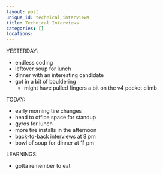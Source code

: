 ```yaml
---
layout: post
unique_id: technical_interviews
title: Technical Interviews
categories: []
locations: 
---
```


YESTERDAY:
* endless coding
* leftover soup for lunch
* dinner with an interesting candidate
* got in a bit of bouldering
  * might have pulled fingers a bit on the v4 pocket climb

TODAY:
* early morning tire changes
* head to office space for standup
* gyros for lunch
* more tire installs in the afternoon
* back-to-back interviews at 8 pm
* bowl of soup for dinner at 11 pm

LEARNINGS:
* gotta remember to eat
